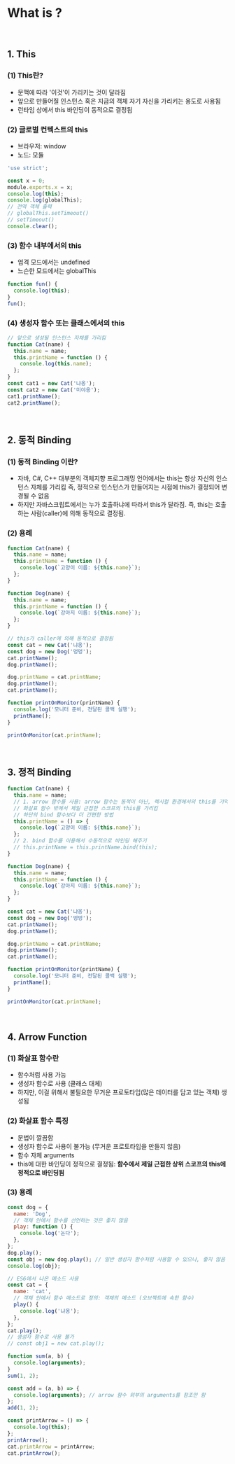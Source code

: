 # What is ?

<br/>

## 1. This

### (1) This란?

- 문맥에 따라 '이것'이 가리키는 것이 달라짐
- 앞으로 만들어질 인스턴스 혹은 지금의 객체 자기 자신을 가리키는 용도로 사용됨
- 런타임 상에서 this 바인딩이 동적으로 결정됨

### (2) 글로벌 컨텍스트의 this

- 브라우저: window
- 노드: 모듈

```javascript
'use strict';

const x = 0;
module.exports.x = x;
console.log(this);
console.log(globalThis);
// 전역 객체 출력
// globalThis.setTimeout()
// setTimeout()
console.clear();
```

### (3) 함수 내부에서의 this

- 엄격 모드에서는 undefined
- 느슨한 모드에서는 globalThis

```javascript
function fun() {
  console.log(this);
}
fun();
```

### (4) 생성자 함수 또는 클래스에서의 this

```javascript
// 앞으로 생성될 인스턴스 자체를 가리킴
function Cat(name) {
  this.name = name;
  this.printName = function () {
    console.log(this.name);
  };
}
const cat1 = new Cat('냐옹');
const cat2 = new Cat('미야옹');
cat1.printName();
cat2.printName();
```

<br/>

## 2. 동적 Binding

### (1) 동적 Binding 이란?

- 자바, C#, C++ 대부분의 객체지향 프로그래밍 언어에서는 this는 항상 자신의 인스턴스 자체를 가리킴 즉, 정적으로 인스턴스가 만들어지는 시점에 this가 결정되어 변경될 수 없음
- 하지만 자바스크립트에서는 누가 호출하냐에 따라서 this가 달라짐. 즉, this는 호출하는 사람(caller)에 의해 동적으로 결정됨.

### (2) 용례

```javascript
function Cat(name) {
  this.name = name;
  this.printName = function () {
    console.log(`고양이 이름: ${this.name}`);
  };
}

function Dog(name) {
  this.name = name;
  this.printName = function () {
    console.log(`강아지 이름: ${this.name}`);
  };
}

// this가 caller에 의해 동적으로 결정됨
const cat = new Cat('냐옹');
const dog = new Dog('멍멍');
cat.printName();
dog.printName();

dog.printName = cat.printName;
dog.printName();
cat.printName();

function printOnMonitor(printName) {
  console.log('모니터 준비, 전달된 콜백 실행');
  printName();
}

printOnMonitor(cat.printName);
```

<br/>

## 3. 정적 Binding

```javascript
function Cat(name) {
  this.name = name;
  // 1. arrow 함수를 사용: arrow 함수는 동적이 아닌, 렉시컬 환경에서의 this를 기억함
  // 화살표 함수 밖에서 제일 근접한 스코프의 this를 가리킴
  // 하단의 bind 함수보다 더 간편한 방법
  this.printName = () => {
    console.log(`고양이 이름: ${this.name}`);
  };
  // 2. bind 함수를 이용해서 수동적으로 바인딩 해주기
  // this.printName = this.printName.bind(this);
}

function Dog(name) {
  this.name = name;
  this.printName = function () {
    console.log(`강아지 이름: ${this.name}`);
  };
}

const cat = new Cat('냐옹');
const dog = new Dog('멍멍');
cat.printName();
dog.printName();

dog.printName = cat.printName;
dog.printName();
cat.printName();

function printOnMonitor(printName) {
  console.log('모니터 준비, 전달된 콜백 실행');
  printName();
}

printOnMonitor(cat.printName);
```

<br/>

## 4. Arrow Function

### (1) 화살표 함수란

- 함수처럼 사용 가능
- 생성자 함수로 사용 (클래스 대체)
- 하지만, 이걸 위해서 불필요한 무거운 프로토타입(많은 데이터를 담고 있는 객체) 생성됨

### (2) 화살표 함수 특징

- 문법이 깔끔함
- 생성자 함수로 사용이 불가능 (무거운 프로토타입을 만들지 않음)
- 함수 자체 arguments
- this에 대한 바인딩이 정적으로 결정됨: **함수에서 제일 근접한 상위 스코프의 this에 정적으로 바인딩됨**

### (3) 용례

```javascript
const dog = {
  name: 'Dog',
  // 객체 안에서 함수를 선언하는 것은 좋지 않음
  play: function () { 
    console.log('논다');
  },
};
dog.play();
const obj = new dog.play(); // 일반 생성자 함수처럼 사용할 수 있으나, 좋지 않음
console.log(obj);

// ES6에서 나온 메소드 사용
const cat = {
  name: 'cat',
  // 객체 안에서 함수 메소드로 정의: 객체의 메소드 (오브젝트에 속한 함수)
  play() {
    console.log('냐옹');
  },
};
cat.play();
// 생성자 함수로 사용 불가
// const obj1 = new cat.play();

function sum(a, b) {
  console.log(arguments);
}
sum(1, 2);

const add = (a, b) => {
  console.log(arguments); // arrow 함수 외부의 arguments를 참조만 함
};
add(1, 2);

const printArrow = () => {
  console.log(this);
};
printArrow();
cat.printArrow = printArrow;
cat.printArrow();
```
